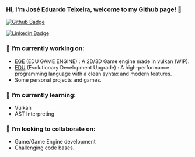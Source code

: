 ### Hi, I'm José Eduardo Teixeira, welcome to my Github page! 👋

[![Github Badge](https://img.shields.io/badge/-Github-000?style=flat-square&logo=Github&logoColor=white&link=https://github.com/JoseETeixeira)](https://github.com/JoseETeixeira)

[![Linkedin Badge](https://img.shields.io/badge/-LinkedIn-blue?style=flat-square&logo=Linkedin&logoColor=white&link=https://www.linkedin.com/in/jose-eteixeira)](https://www.linkedin.com/in/jose-eteixeira)


### 🔭 I’m currently working on:

- [EGE](https://github.com/JoseETeixeira/EGE-2D) (EDU GAME ENGINE) : A 2D/3D Game engine made in vulkan (WIP).
- [EDU](https://github.com/JoseETeixeira/edu) (Evolutionary Development Upgrade) : A high-performance programming language with a clean syntax and modern features.
- Some personal projects and games.

### 🌱 I’m currently learning:

- Vulkan
- AST Interpreting

### 👯 I’m looking to collaborate on:

- Game/Game Engine development
- Challenging code bases.


